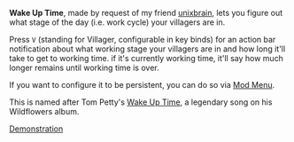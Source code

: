 **Wake Up Time**, made by request of my friend [unixbrain](https://u.emc.gs/unixbrain), lets you figure out what stage of the day (i.e. work cycle) your villagers are in.

Press `V` (standing for Villager, configurable in key binds) for an action bar notification about what working stage your villagers are in and how long it'll take to get to working time. if it's currently working time, it'll say how much longer remains until working time is over.

If you want to configure it to be persistent, you can do so via [Mod Menu](https://modrinth.com/mod/modmenu).

This is named after Tom Petty's [Wake Up Time](https://youtu.be/nS2C8BmHP-c), a legendary song on his Wildflowers album.

[Demonstration](https://streamable.com/4gzfb4)
